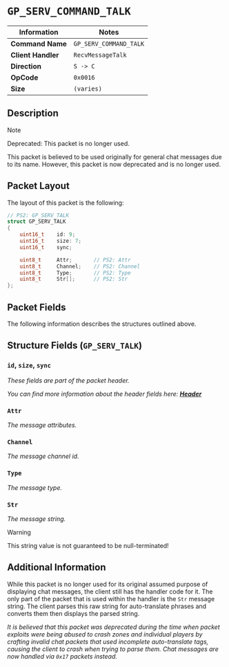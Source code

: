 # `GP_SERV_COMMAND_TALK`

| Information               | Notes |
|---                        |---    |
| **Command Name**          | `GP_SERV_COMMAND_TALK` |
| **Client Handler**        | `RecvMessageTalk` |
| **Direction**             | `S -> C` |
| **OpCode**                | `0x0016` |
| **Size**                  | `(varies)` |

## Description

> [!NOTE]
> Deprecated: This packet is no longer used.

This packet is believed to be used originally for general chat messages due to its name. However, this packet is now deprecated and is no longer used.

## Packet Layout

The layout of this packet is the following:

```cpp
// PS2: GP_SERV_TALK
struct GP_SERV_TALK
{
    uint16_t    id: 9;
    uint16_t    size: 7;
    uint16_t    sync;

    uint8_t     Attr;       // PS2: Attr
    uint8_t     Channel;    // PS2: Channel
    uint8_t     Type;       // PS2: Type
    uint8_t     Str[];      // PS2: Str
};
```

## Packet Fields

The following information describes the structures outlined above.

## Structure Fields (`GP_SERV_TALK`)

### `id`, `size`, `sync`

_These fields are part of the packet header._

_You can find more information about the header fields here: [**Header**](/world/HEADER.md)_

### `Attr`

_The message attributes._

### `Channel`

_The message channel id._

### `Type`

_The message type._

### `Str`

_The message string._

> [!WARNING]
> This string value is not guaranteed to be null-terminated!

## Additional Information

While this packet is no longer used for its original assumed purpose of displaying chat messages, the client still has the handler code for it. The only part of the packet that is used within the handler is the `Str` message string. The client parses this raw string for auto-translate phrases and converts them then displays the parsed string.

_It is believed that this packet was deprecated during the time when packet exploits were being abused to crash zones and individual players by crafting invalid chat packets that used incomplete auto-translate tags, causing the client to crash when trying to parse them. Chat messages are now handled via `0x17` packets instead._
